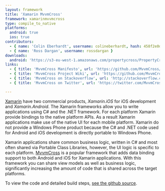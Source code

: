 ```yaml
---
layout: framework
title: 'Xamarin MvvmCross'
framework: xamarinmvvmcross
type: compile_to_native
platforms:
  android: true
  ios: true
contributors:
  - { name: 'Colin Eberhardt', username: colineberhardt, hash: 458f2e0d08d4114f8b323798cfea141d }
  - { name: 'Ross Dargan', username: rossdargan }
downloads:
  android: 'https://s3-eu-west-1.amazonaws.com/propertycross/PropertyCross-xamarinmvvmcross-initial.apk'
links:
  - { title: 'MvvmCross Manifesto', url: 'https://github.com/MvvmCross/MvvmCross/wiki/The-MvvmCross-Manifesto', description: 'It is useful to read this before developing since it gives a good idea of the framework''s design principles.' }
  - { title: 'MvvmCross Project Wiki', url: 'https://github.com/MvvmCross/MvvmCross/wiki', description: 'A detailed project wiki.' }
  - { title: 'MvvmCross on Stackoverflow', url: 'http://stackoverflow.com/questions/tagged/mvvmcross', description: 'A variety of questions and answers related to MvvmCross development on Stackoverflow.' }
  - { title: 'MvvmCross on Twitter', url: 'https://twitter.com/MvvmCross', description: 'Regularly updated with information about releases, features and links to articles.' }

---
```


[Xamarin](http://xamarin.com/) have two commercial products, _Xamarin.iOS_ for iOS development and _Xamarin.Android_. The Xamarin frameworks allow you to write applications using C# and the .NET framework. For each platform Xamarin provide bindings to the native platform APIs. As a result Xamarin applications make use of the native UI for each mobile platform. Xamarin do not provide a Windows Phone product because the C# and .NET code used for Android and iOS development is directly portable to Windows Phone.

Xamarin applications share common business logic, written in C# and most often shared via Portable Class Libraries, however, the UI logic is specific to each platform. [MvvmCross](https://github.com/MvvmCross/MvvmCross) is a popular framework that adds data binding support to both Android and iOS for Xamarin applications. With this framework you can share view models as well as business logic, significantly increasing the amount of code that is shared across the target platforms.


To view the code and detailed build steps, <a href='{{ site.githuburl }}/tree/master/xamarinmvvmcross'>see the github source</a>.
